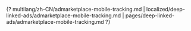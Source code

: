 {? multilang/zh-CN/admarketplace-mobile-tracking.md | localized/deep-linked-ads/admarketplace-mobile-tracking.md | pages/deep-linked-ads/admarketplace-mobile-tracking.md ?}

